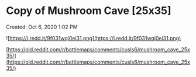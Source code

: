 # Copy of Mushroom Cave [25x35]

Created: Oct 6, 2020 1:02 PM

![https://i.redd.it/9f031wqi0ei31.png](https://i.redd.it/9f031wqi0ei31.png)

[https://old.reddit.com/r/battlemaps/comments/cusls6/mushroom_cave_25x35/](https://old.reddit.com/r/battlemaps/comments/cusls6/mushroom_cave_25x35/)